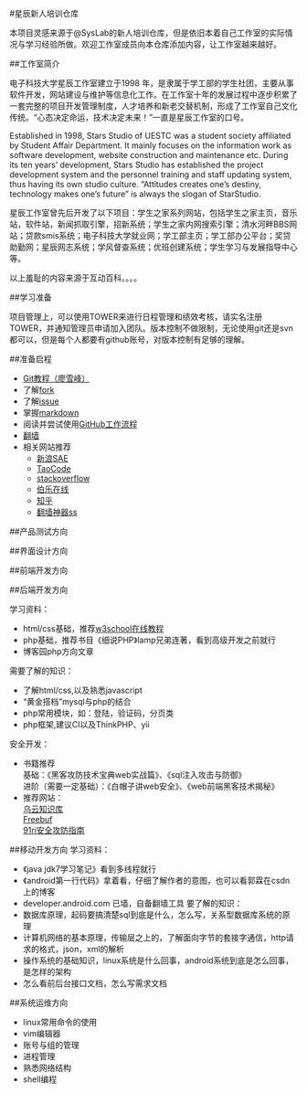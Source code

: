 #星辰新人培训仓库

本项目灵感来源于@SysLab的新人培训仓库，但是依旧本着自己工作室的实际情况与学习经验所做。欢迎工作室成员向本仓库添加内容，让工作室越来越好。

##工作室简介

电子科技大学星辰工作室建立于1998 年，是隶属于学工部的学生社团，主要从事软件开发，网站建设与维护等信息化工作。在工作室十年的发展过程中逐步积累了一套完整的项目开发管理制度，人才培养和新老交替机制，形成了工作室自己文化传统。“心态决定命运，技术决定未来！”一直是星辰工作室的口号。

Established in 1998, Stars Studio of UESTC was a student society affiliated by Student Affair Department. It mainly focuses on the information work as software development, website construction and maintenance etc. During its ten years’ development, Stars Studio has established the project development system and the personnel training and staff updating system, thus having its own studio culture. “Attitudes creates one’s destiny, technology makes one’s future” is always the slogan of StarStudio.

星辰工作室曾先后开发了以下项目：学生之家系列网站，包括学生之家主页，音乐站，软件站，新闻抓取引擎，招新系统；学生之家内网搜索引擎；清水河畔BBS网站；贷款smis系统；电子科技大学就业网；学工部主页；学工部办公平台；奖贷助勤网；星辰网志系统；学风督查系统；优班创建系统；学生学习与发展指导中心等。

以上羞耻的内容来源于互动百科。。。。

##学习准备

项目管理上，可以使用TOWER来进行日程管理和绩效考核，请实名注册TOWER，并通知管理员申请加入团队。版本控制不做限制，无论使用git还是svn都可以，但是每个人都要有github账号，对版本控制有足够的理解。

##准备启程

 - [Git教程（廖雪峰）](http://www.liaoxuefeng.com/wiki/0013739516305929606dd18361248578c67b8067c8c017b000)
 - 了解[fork](https://guides.github.com/activities/forking/)
 - 了解[issue](https://guides.github.com/features/issues/)
 - 掌握[markdown](https://guides.github.com/features/mastering-markdown/)
 - 阅读并尝试使用[GitHub工作流程](https://guides.github.com/introduction/flow/)
 - [翻墙](http://www.appifan.com/jc/201209/35517.html)
 - 相关网站推荐
    * [新浪SAE](http://sae.sina.com.cn/)
    * [TaoCode](http://code.taobao.org/)
    * [stackoverflow](https://stackoverflow.com/)
    * [伯乐在线](http://blog.jobbole.com/)
    * [知乎](http://www.zhihu.com)
    * [翻墙神器ss](https://github.com/shadowsocks/shadowsocks)

##产品测试方向

##界面设计方向

##前端开发方向

##后端开发方向

学习资料：
- html/css基础，推荐[w3school在线教程](http://www.w3school.com.cn)
- php基础，推荐书目《细说PHP》lamp兄弟连著，看到高级开发之前就行
- 博客园php方向文章

需要了解的知识：
- 了解html/css,以及熟悉javascript
- “黄金搭档”mysql与php的结合
- php常用模块，如：登陆，验证码，分页类
- php框架,建议CI以及ThinkPHP、yii

安全开发：
- 书籍推荐<br>
基础：《黑客攻防技术宝典web实战篇》、《sql注入攻击与防御》<br>
进阶（需要一定基础）：《白帽子讲web安全》、《web前端黑客技术揭秘》
- 推荐网站：<br>
[乌云知识库](http://drops.wooyun.org)<br>
[Freebuf](http://www.freebuf.com)<br>
[91ri安全攻防指南](https://www.91ri.org/)

##移动开发方向
学习资料：
- 《java jdk7学习笔记》看到多线程就行
- 《android第一行代码》拿着看，仔细了解作者的意图，也可以看郭霖在csdn上的博客
- developer.android.com 已墙，自备翻墙工具
要了解的知识：
- 数据库原理，起码要搞清楚sql到底是什么，怎么写，关系型数据库系统的原理
- 计算机网络的基本原理，传输层之上的，了解面向字节的套接字通信，http请求的格式，json，xml的解析
- 操作系统的基础知识，linux系统是什么回事，android系统到底是怎么回事，是怎样的架构
- 怎么看前后台接口文档，怎么写需求文档

##系统运维方向
- linux常用命令的使用
- vim编辑器
- 账号与组的管理
- 进程管理
- 熟悉网络结构
- shell编程

